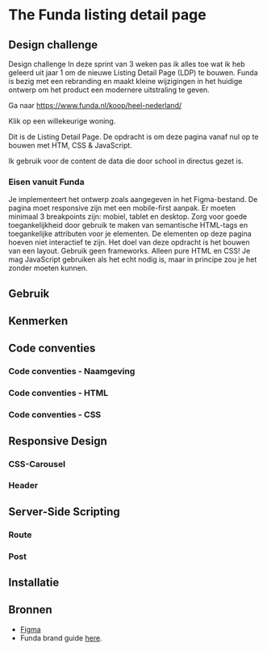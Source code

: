 # The Funda listing detail page

## Design challenge

Design challenge
In deze sprint van 3 weken pas ik alles toe wat ik heb geleerd uit jaar 1 om de nieuwe Listing Detail Page (LDP) te bouwen. 
Funda is bezig met een rebranding en maakt kleine wijzigingen in het huidige ontwerp om het product een modernere uitstraling te geven.

Ga naar https://www.funda.nl/koop/heel-nederland/

Klik op een willekeurige woning.

Dit is de Listing Detail Page. De opdracht is om deze pagina vanaf nul op te bouwen met HTM, CSS & JavaScript.

Ik gebruik voor de content de data die door school in directus gezet is.

### Eisen vanuit Funda
Je implementeert het ontwerp zoals aangegeven in het Figma-bestand.
De pagina moet responsive zijn met een mobile-first aanpak. Er moeten minimaal 3 breakpoints zijn: mobiel, tablet en desktop.
Zorg voor goede toegankelijkheid door gebruik te maken van semantische HTML-tags en toegankelijke attributen voor je elementen.
De elementen op deze pagina hoeven niet interactief te zijn. Het doel van deze opdracht is het bouwen van een layout.
Gebruik geen frameworks. Alleen pure HTML en CSS! Je mag JavaScript gebruiken als het echt nodig is, maar in principe zou je het zonder moeten kunnen.





## Gebruik


## Kenmerken


## Code conventies


### Code conventies - Naamgeving


### Code conventies - HTML


### Code conventies - CSS


## Responsive Design

### CSS-Carousel

### Header


## Server-Side Scripting

### Route

### Post



## Installatie

## Bronnen
 * [Figma](https://www.figma.com/design/ZV3q9GITY3nRVlvbRPhRtd/Listing-Detail-Page?node-id=0-1&t=5iAdwvexTyLnu5tm-1)
 * Funda brand guide [here](https://brand.funda.nl/).
